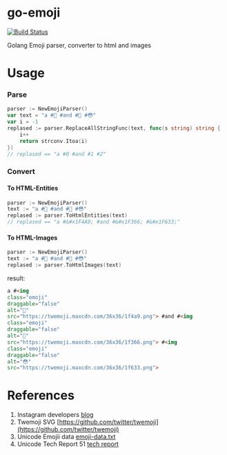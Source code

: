 # go-emoji

[![Build Status](https://travis-ci.org/urakozz/go-emoji.svg?branch=master)](https://travis-ci.org/urakozz/go-emoji)

Golang Emoji parser, converter to html and images

# Usage

### Parse

```go
parser := NewEmojiParser()
var text = "a #💩 #and #🍦 #😳"
var i = -1
replased := parser.ReplaceAllStringFunc(text, func(s string) string {
	i++
	return strconv.Itoa(i)
})
// replased == "a #0 #and #1 #2"
```

### Convert

#### To HTML-Entities

```go
parser := NewEmojiParser()
text := "a #💩 #and #🍦 #😳"
replased := parser.ToHtmlEntities(text)
// replased == "a #&#x1F4A9; #and #&#x1F366; #&#x1F633;"
```

#### To HTML-Images

```go
parser := NewEmojiParser()
text := "a #💩 #and #🍦 #😳"
replased := parser.ToHtmlImages(text)
```
result:
```html
a #<img
class="emoji"
draggable="false"
alt="💩"
src="https://twemoji.maxcdn.com/36x36/1f4a9.png"> #and #<img
class="emoji"
draggable="false"
alt="🍦"
src="https://twemoji.maxcdn.com/36x36/1f366.png"> #<img
class="emoji"
draggable="false"
alt="😳"
src="https://twemoji.maxcdn.com/36x36/1f633.png">
```

# References

1. Instagram developers [blog](http://instagram-engineering.tumblr.com/post/118304328152/emojineering-part-2-implementing-hashtag-emoji)
2. Twemoji SVG [https://github.com/twitter/twemoji](https://github.com/twitter/twemoji)
3. Unicode Emojii data [emoji-data.txt](http://www.unicode.org/Public/emoji/1.0/emoji-data.txt)
4. Unicode Tech Report 51 [tech report](http://www.unicode.org/reports/tr51/)
